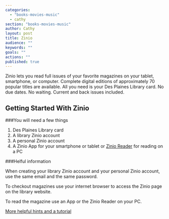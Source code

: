 ```yaml
---
categories: 
  - "books-movies-music"
  - cathy
section: "books-movies-music"
author: Cathy
layout: post
title: Zinio
audience: ""
keywords: ""
goals: ""
actions: ""
published: true
---
```


Zinio lets you read full issues of your favorite magazines on your tablet, smartphone, or computer. Complete digital editions of approximately 70 popular titles are available. All you need is your Des Plaines Library card. No due dates. No waiting. Current and back issues included.

## Getting Started With Zinio 

###You will need a few things
1. Des Plaines Library card
2. A library Zinio account
3. A personal Zinio account
4. A Zinio App for your smartphone or tablet or [Zinio Reader](http://www.zinio.com/www/apps/desktop.jsp) for reading on a PC

###Helful information

When creating your library Zinio account and your personal Zinio account, use the same email and the same password.

To checkout magazines use your internet browser to access the Zinio page on the library website.

To read the magazine use an App or the Zinio Reader on your PC.

[More helpful hints and a tutorial](https://www.rbdigital.com/service/zinio)



